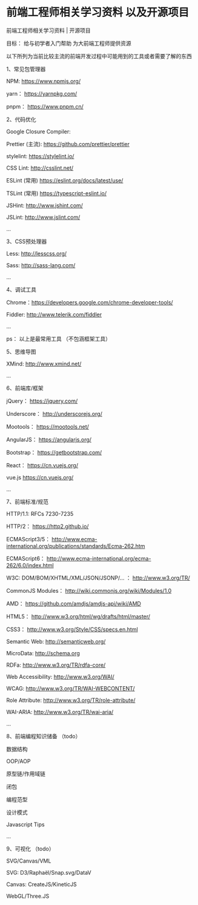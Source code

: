 # 前端工程师相关学习资料 以及开源项目
前端工程师相关学习资料 | 开源项目

目标： 给与初学者入门帮助   为大前端工程师提供资源 


以下所列为当前比较主流的前端开发过程中可能用到的工具或者需要了解的东西 

1、常见包管理器

NPM: https://www.npmjs.org/

yarn： https://yarnpkg.com/

pnpm： https://www.pnpm.cn/


2、代码优化

Google Closure Compiler:

Prettier (主流): https://github.com/prettier/prettier

stylelint: https://stylelint.io/

CSS Lint: http://csslint.net/

ESLint (常用) https://eslint.org/docs/latest/use/

TSLint (常用) https://typescript-eslint.io/

JSHint: http://www.jshint.com/

JSLint: http://www.jslint.com/

...

3、CSS预处理器

Less: http://lesscss.org/

Sass: http://sass-lang.com/

...

4、调试工具

Chrome：https://developers.google.com/chrome-developer-tools/

Fiddler: http://www.telerik.com/fiddler

...

ps： 以上是最常用工具 （不包涵框架工具）

5、思维导图

XMind: http://www.xmind.net/

...

6、前端库/框架

jQuery：  https://jquery.com/

Underscore： http://underscorejs.org/

Mootools： https://mootools.net/

AngularJS： https://angularjs.org/

Bootstrap： https://getbootstrap.com/

React： https://cn.vuejs.org/

vue.js https://cn.vuejs.org/

...

7、前端标准/规范

HTTP/1.1: RFCs 7230-7235

HTTP/2： https://http2.github.io/

ECMAScript3/5： http://www.ecma-international.org/publications/standards/Ecma-262.htm

ECMAScript6： http://www.ecma-international.org/ecma-262/6.0/index.html

W3C: DOM/BOM/XHTML/XML/JSON/JSONP/... ： http://www.w3.org/TR/

CommonJS Modules： http://wiki.commonjs.org/wiki/Modules/1.0

AMD： https://github.com/amdjs/amdjs-api/wiki/AMD

HTML5： http://www.w3.org/html/wg/drafts/html/master/

CSS3： http://www.w3.org/Style/CSS/specs.en.html 

Semantic Web: http://semanticweb.org/

MicroData: http://schema.org

RDFa: http://www.w3.org/TR/rdfa-core/

Web Accessibility: http://www.w3.org/WAI/

WCAG: http://www.w3.org/TR/WAI-WEBCONTENT/

Role Attribute: http://www.w3.org/TR/role-attribute/

WAI-ARIA: http://www.w3.org/TR/wai-aria/

...


8、前端编程知识储备 （todo）

数据结构

OOP/AOP

原型链/作用域链

闭包

编程范型

设计模式

Javascript Tips

...

9、可视化 （todo）

SVG/Canvas/VML

SVG: D3/Raphaël/Snap.svg/DataV

Canvas: CreateJS/KineticJS

WebGL/Three.JS
